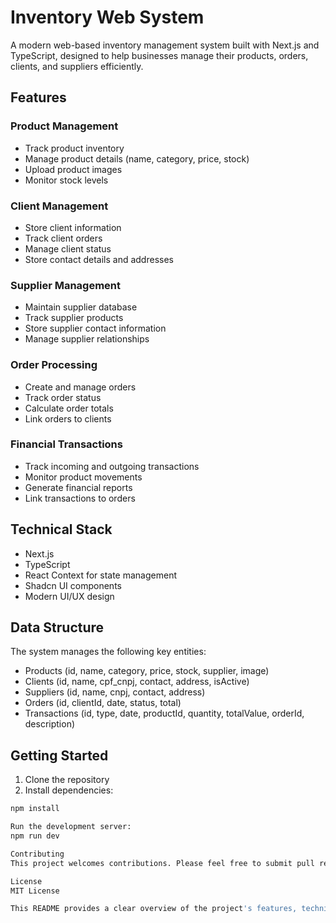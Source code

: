 # Inventory Web System

A modern web-based inventory management system built with Next.js and TypeScript, designed to help businesses manage their products, orders, clients, and suppliers efficiently.

## Features

### Product Management
- Track product inventory
- Manage product details (name, category, price, stock)
- Upload product images
- Monitor stock levels

### Client Management
- Store client information
- Track client orders
- Manage client status
- Store contact details and addresses

### Supplier Management
- Maintain supplier database
- Track supplier products
- Store supplier contact information
- Manage supplier relationships

### Order Processing
- Create and manage orders
- Track order status
- Calculate order totals
- Link orders to clients

### Financial Transactions
- Track incoming and outgoing transactions
- Monitor product movements
- Generate financial reports
- Link transactions to orders

## Technical Stack

- Next.js
- TypeScript
- React Context for state management
- Shadcn UI components
- Modern UI/UX design

## Data Structure

The system manages the following key entities:

- Products (id, name, category, price, stock, supplier, image)
- Clients (id, name, cpf_cnpj, contact, address, isActive)
- Suppliers (id, name, cnpj, contact, address)
- Orders (id, clientId, date, status, total)
- Transactions (id, type, date, productId, quantity, totalValue, orderId, description)

## Getting Started

1. Clone the repository
2. Install dependencies:
```bash
npm install

Run the development server:
npm run dev

Contributing
This project welcomes contributions. Please feel free to submit pull requests or open issues for any improvements.

License
MIT License

This README provides a clear overview of the project's features, technical stack, and data structure while maintaining a professional tone and including all the key information from the provided codebase context.
